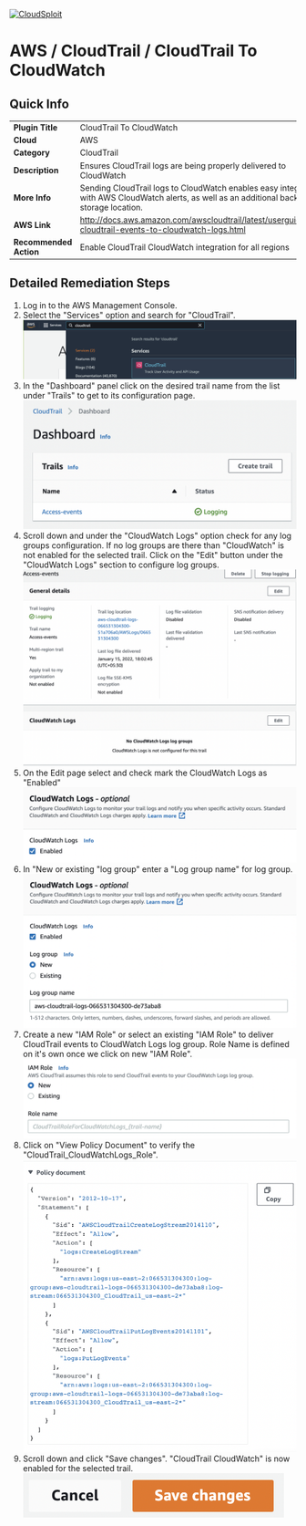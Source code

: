 [![CloudSploit](https://cloudsploit.com/img/logo-new-big-text-100.png "CloudSploit")](https://cloudsploit.com)

# AWS / CloudTrail / CloudTrail To CloudWatch

## Quick Info

| | |
|-|-|
| **Plugin Title** | CloudTrail To CloudWatch |
| **Cloud** | AWS |
| **Category** | CloudTrail |
| **Description** | Ensures CloudTrail logs are being properly delivered to CloudWatch |
| **More Info** | Sending CloudTrail logs to CloudWatch enables easy integration with AWS CloudWatch alerts, as well as an additional backup log storage location. |
| **AWS Link** | http://docs.aws.amazon.com/awscloudtrail/latest/userguide/send-cloudtrail-events-to-cloudwatch-logs.html |
| **Recommended Action** | Enable CloudTrail CloudWatch integration for all regions |

## Detailed Remediation Steps
1. Log in to the AWS Management Console.
2. Select the "Services" option and search for "CloudTrail".</br><img src="/resources/aws/cloudtrail/cloudtrail-to-cloudwatch/step2.png"/>
3. In the "Dashboard" panel click on the desired trail name from the list under "Trails" to get to its configuration page.</br> <img src="/resources/aws/cloudtrail/cloudtrail-to-cloudwatch/step3.png"/>
4. Scroll down and under the "CloudWatch Logs" option check for any log groups configuration. If no log groups are there than "CloudWatch" is not enabled for the selected trail. Click on the "Edit" button under the "CloudWatch Logs" section to configure log groups. </br><img src="/resources/aws/cloudtrail/cloudtrail-to-cloudwatch/step4.png"/>
5. On the Edit page select and check mark the CloudWatch Logs as "Enabled" </br><img src="/resources/aws/cloudtrail/cloudtrail-to-cloudwatch/step5.png"/>
6. In "New or existing "log group" enter a "Log group name" for log group. </br><img src="/resources/aws/cloudtrail/cloudtrail-to-cloudwatch/step6.png"/>
7. Create a new "IAM Role" or select an existing "IAM Role" to deliver CloudTrail events to CloudWatch Logs log group. Role Name is defined on it's own once we click on new "IAM Role". </br><img src="/resources/aws/cloudtrail/cloudtrail-to-cloudwatch/step7.png"/>
8. Click on "View Policy Document" to verify the "CloudTrail_CloudWatchLogs_Role".</br> <img src="/resources/aws/cloudtrail/cloudtrail-to-cloudwatch/step8.png"/>
9. Scroll down and click "Save changes". "CloudTrail CloudWatch" is now enabled for the selected trail.</br><img src="/resources/aws/cloudtrail/cloudtrail-to-cloudwatch/step9.png"/>
